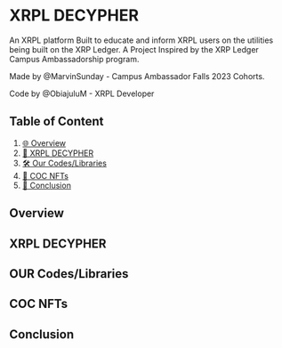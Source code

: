# XRPL DECYPHER
An XRPL platform Built to educate and inform XRPL users on the utilities being built on the XRP Ledger.
A Project Inspired by the XRP Ledger Campus Ambassadorship program.

Made by @MarvinSunday - Campus Ambassador Falls 2023 Cohorts.

Code by @ObiajuluM - XRPL Developer

## Table of Content
1. [🌐 Overview](#overview)
2. [📖 XRPL DECYPHER](#xrpl-decypher)
3. [🛠 Our Codes/Libraries](#our-codes/libraries)
4. [🎨 COC NFTs](#coc-nfts)
5. [📝 Conclusion](#conclusion)
<a name="overview"></a>
## Overview

<a name="xrpl-decypher"></a>
## XRPL DECYPHER
<a name="our-codes/libraries"></a>
## OUR Codes/Libraries
<a name="coc-nfts"></a>
## COC NFTs
<a name="conclusion"></a>
## Conclusion 
